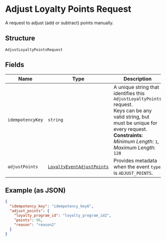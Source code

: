 
# Adjust Loyalty Points Request

A request to adjust (add or subtract) points manually.

## Structure

`AdjustLoyaltyPointsRequest`

## Fields

| Name | Type | Description | Getter | Setter |
|  --- | --- | --- | --- | --- |
| `idempotencyKey` | `string` | A unique string that identifies this `AdjustLoyaltyPoints` request.<br>Keys can be any valid string, but must be unique for every request.<br>**Constraints**: *Minimum Length*: `1`, *Maximum Length*: `128` | getIdempotencyKey(): string | setIdempotencyKey(string idempotencyKey): void |
| `adjustPoints` | [`LoyaltyEventAdjustPoints`](/doc/models/loyalty-event-adjust-points.md) | Provides metadata when the event `type` is `ADJUST_POINTS`. | getAdjustPoints(): LoyaltyEventAdjustPoints | setAdjustPoints(LoyaltyEventAdjustPoints adjustPoints): void |

## Example (as JSON)

```json
{
  "idempotency_key": "idempotency_key6",
  "adjust_points": {
    "loyalty_program_id": "loyalty_program_id2",
    "points": 96,
    "reason": "reason2"
  }
}
```

